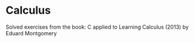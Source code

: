 # Calculus
Solved exercises from the book: C applied to Learning Calculus (2013) by Eduard Montgomery
